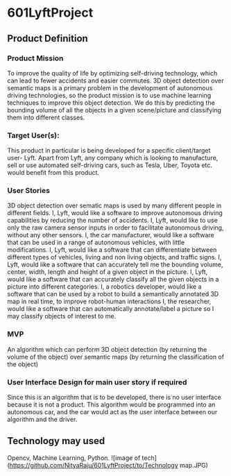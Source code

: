 # 601LyftProject
## Product Definition
### Product Mission
  To improve the quality of life by optimizing self-driving technology, which can lead to fewer accidents and easier commutes. 3D object detection over semantic maps is a primary problem in the development of autonomous driving technologies, so the product mission is to use machine learning techniques to improve this object detection. We do this by predicting the bounding volume of all the objects in a given scene/picture and classifying them into different classes. 

### Target User(s): 
  This product in particular is being developed for a specific client/target user- Lyft. Apart from Lyft, any company which is looking to manufacture, sell or use automated self-driving cars, such as Tesla, Uber, Toyota etc. would benefit from this product. 
### User Stories
  3D object detection over sematic maps is used by many different people in different fields. 
  I, Lyft, would like a software to improve autonomous driving capabilities by reducing the number of accidents.
  I, Lyft, would like to use only the raw camera sensor inputs in order to facilitate autonomous driving, without any other sensors. 
  I, the car manufacturer, would like a software that can be used in a range of autonomous vehicles, with little modifications. 
  I, Lyft, would like a software that can differentiate between different types of vehicles, living and non living objects, and traffic     signs. 
  I, Lyft, would like a software that can accurately tell me the bounding volume, center, width, length and height of a given object in     the picture. 
  I, Lyft, would like a software that can accurately classify all the given objects in a picture into different categories. 
  I, a robotics developer, would like a software that can be used by a robot to build a semantically annotated 3D map in real time, to       improve robot-human interactions
  I, the researcher, would like a software that can automatically annotate/label a picture so I may classify objects of interest to me. 

  
### MVP
  An algorithm which can perform 3D object detection (by returning the volume of the object) over semantic maps (by returning the classification of the object) 
### User Interface Design for main user story if required
  Since this is an algorithm that is to be developed, there is no user interface because it is not a product. This algorithm would be programmed into an autonomous car, and the car would act as the user interface between our algorithm and the driver.     

## Technology may used
  Opencv, Machine Learning, Python.
![image of tech](https://github.com/NityaRaju/601LyftProject/to/Technology map.JPG)
